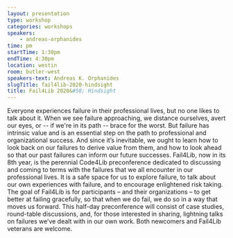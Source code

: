 ```yaml
---
layout: presentation
type: workshop
categories: workshops
speakers:
    - andreas-orphanides
time: pm
startTime: 1:30pm
endTime: 4:30pm
location: westin
room: butler-west
speakers-text: Andreas K. Orphanides
slugTitle: fail4lib-2020-hindsight
title: Fail4Lib 2020&#58; Hindsight
---
```

Everyone experiences failure in their professional lives, but no one likes to talk about it. When we see failure approaching, we distance ourselves, avert our eyes, or -- if we're in its path -- brace for the worst. But failure has intrinsic value and is an essential step on the path to professional and organizational success. And since it’s inevitable, we ought to learn how to look back on our failures to derive value from them, and how to look ahead so that our past failures can inform our future successes. Fail4Lib, now in its 8th year, is the perennial Code4Lib preconference dedicated to discussing and coming to terms with the failures that we all encounter in our professional lives. It is a safe space for us to explore failure, to talk about our own experiences with failure, and to encourage enlightened risk taking. The goal of Fail4Lib is for participants – and their organizations – to get better at failing gracefully, so that when we do fail, we do so in a way that moves us forward. This half-day preconference will consist of case studies, round-table discussions, and, for those interested in sharing, lightning talks on failures we’ve dealt with in our own work. Both newcomers and Fail4Lib veterans are welcome.